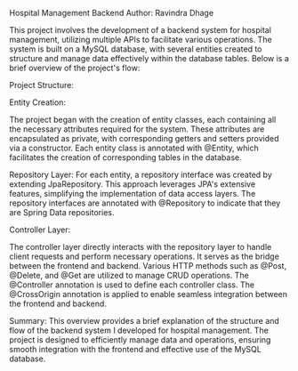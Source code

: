 Hospital Management Backend
Author: Ravindra Dhage

This project involves the development of a backend system for hospital management, utilizing multiple APIs to facilitate various operations. The system is built on a MySQL database, with several entities created to structure and manage data effectively within the database tables. Below is a brief overview of the project's flow:

Project Structure:

Entity Creation:

The project began with the creation of entity classes, each containing all the necessary attributes required for the system. These attributes are encapsulated as private, with corresponding getters and setters provided via a constructor.
Each entity class is annotated with @Entity, which facilitates the creation of corresponding tables in the database.

Repository Layer:
For each entity, a repository interface was created by extending JpaRepository. This approach leverages JPA's extensive features, simplifying the implementation of data access layers.
The repository interfaces are annotated with @Repository to indicate that they are Spring Data repositories.

Controller Layer:

The controller layer directly interacts with the repository layer to handle client requests and perform necessary operations. It serves as the bridge between the frontend and backend.
Various HTTP methods such as @Post, @Delete, and @Get are utilized to manage CRUD operations. The @Controller annotation is used to define each controller class.
The @CrossOrigin annotation is applied to enable seamless integration between the frontend and backend.


Summary:
This overview provides a brief explanation of the structure and flow of the backend system I developed for hospital management. The project is designed to efficiently manage data and operations, ensuring smooth integration with the frontend and effective use of the MySQL database.

